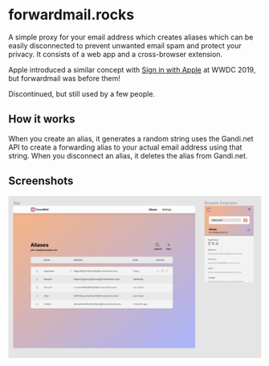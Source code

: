 # forwardmail.rocks

A simple proxy for your email address which creates aliases which can be easily disconnected to prevent unwanted email spam and protect your privacy. It consists of a web app and a cross-browser extension.

Apple introduced a similar concept with [Sign in with Apple](https://support.apple.com/en-us/HT210318) at WWDC 2019, but forwardmail was before them!

Discontinued, but still used by a few people.

## How it works

When you create an alias, it generates a random string uses the Gandi.net API to create a forwarding alias to your actual email address using that string. When you disconnect an alias, it deletes the alias from Gandi.net.

## Screenshots

![forwardmail.rocks website and extension](https://github.com/stephancill/forwardmail/blob/master/screenshots/screenshot.png?raw=true)
